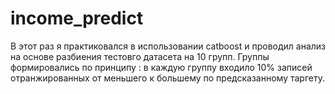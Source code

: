 # income_predict
В этот раз я практиковался в использовании catboost и проводил анализ на основе разбиения тестовго датасета на 10 групп. Группы формировались по принципу : в каждую группу входило 10% записей отранжированных от меньшего к большему по предсказанному таргету.
